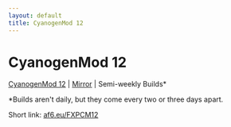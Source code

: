 ```yaml
---
layout: default
title: CyanogenMod 12
---
```


# CyanogenMod 12

[CyanogenMod 12](http://ul.to/f/4bbo69) | [Mirror](http://depositfiles.com/folders/HILVU1B3L) | Semi-weekly Builds*

*Builds aren't daily, but they come every two or three days apart.

Short link: [af6.eu/FXPCM12](http://af6.eu/FXPCM12)